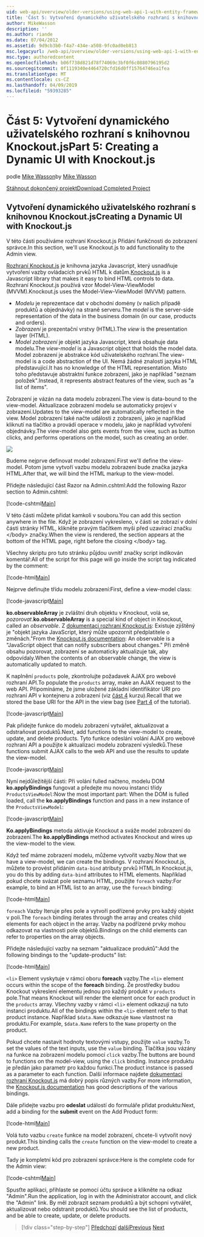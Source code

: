```yaml
---
uid: web-api/overview/older-versions/using-web-api-1-with-entity-framework-5/using-web-api-with-entity-framework-part-5
title: 'Část 5: Vytvoření dynamického uživatelského rozhraní s knihovnou Knockout.js | Dokumentace Microsoftu'
author: MikeWasson
description: ''
ms.author: riande
ms.date: 07/04/2012
ms.assetid: 9d9cb3b0-f4a7-434e-a508-9fc0ad0eb813
msc.legacyurl: /web-api/overview/older-versions/using-web-api-1-with-entity-framework-5/using-web-api-with-entity-framework-part-5
msc.type: authoredcontent
ms.openlocfilehash: b06f738d821d78f74069c3bf0f6c0880796195d2
ms.sourcegitcommit: 0f1119340e4464720cfd16d0ff15764746ea1fea
ms.translationtype: MT
ms.contentlocale: cs-CZ
ms.lasthandoff: 04/09/2019
ms.locfileid: "59393285"
---
```

# <a name="part-5-creating-a-dynamic-ui-with-knockoutjs"></a><span data-ttu-id="8bbe0-102">Část 5: Vytvoření dynamického uživatelského rozhraní s knihovnou Knockout.js</span><span class="sxs-lookup"><span data-stu-id="8bbe0-102">Part 5: Creating a Dynamic UI with Knockout.js</span></span>

<span data-ttu-id="8bbe0-103">podle [Mike Wasson](https://github.com/MikeWasson)</span><span class="sxs-lookup"><span data-stu-id="8bbe0-103">by [Mike Wasson](https://github.com/MikeWasson)</span></span>

[<span data-ttu-id="8bbe0-104">Stáhnout dokončený projekt</span><span class="sxs-lookup"><span data-stu-id="8bbe0-104">Download Completed Project</span></span>](http://code.msdn.microsoft.com/ASP-NET-Web-API-with-afa30545)

## <a name="creating-a-dynamic-ui-with-knockoutjs"></a><span data-ttu-id="8bbe0-105">Vytvoření dynamického uživatelského rozhraní s knihovnou Knockout.js</span><span class="sxs-lookup"><span data-stu-id="8bbe0-105">Creating a Dynamic UI with Knockout.js</span></span>

<span data-ttu-id="8bbe0-106">V této části používáme rozhraní Knockout.js Přidání funkčnosti do zobrazení správce.</span><span class="sxs-lookup"><span data-stu-id="8bbe0-106">In this section, we'll use Knockout.js to add functionality to the Admin view.</span></span>

<span data-ttu-id="8bbe0-107">[Rozhraní Knockout.js](http://knockoutjs.com/) je knihovna jazyka Javascript, který usnadňuje vytvoření vazby ovládacích prvků HTML k datům.</span><span class="sxs-lookup"><span data-stu-id="8bbe0-107">[Knockout.js](http://knockoutjs.com/) is a Javascript library that makes it easy to bind HTML controls to data.</span></span> <span data-ttu-id="8bbe0-108">Rozhraní Knockout.js používá vzor Model-View-ViewModel (MVVM).</span><span class="sxs-lookup"><span data-stu-id="8bbe0-108">Knockout.js uses the Model-View-ViewModel (MVVM) pattern.</span></span>

- <span data-ttu-id="8bbe0-109">*Modelu* je reprezentace dat v obchodní domény (v našich případě produktů a objednávky) na straně serveru.</span><span class="sxs-lookup"><span data-stu-id="8bbe0-109">The *model* is the server-side representation of the data in the business domain (in our case, products and orders).</span></span>
- <span data-ttu-id="8bbe0-110">*Zobrazení* je prezentační vrstvy (HTML).</span><span class="sxs-lookup"><span data-stu-id="8bbe0-110">The *view* is the presentation layer (HTML).</span></span>
- <span data-ttu-id="8bbe0-111">*Model zobrazení* je objekt jazyka Javascript, která obsahuje data modelu.</span><span class="sxs-lookup"><span data-stu-id="8bbe0-111">The *view-model* is a Javascript object that holds the model data.</span></span> <span data-ttu-id="8bbe0-112">Model zobrazení je abstrakce kód uživatelského rozhraní.</span><span class="sxs-lookup"><span data-stu-id="8bbe0-112">The view-model is a code abstraction of the UI.</span></span> <span data-ttu-id="8bbe0-113">Nemá žádné znalosti jazyka HTML představující.</span><span class="sxs-lookup"><span data-stu-id="8bbe0-113">It has no knowledge of the HTML representation.</span></span> <span data-ttu-id="8bbe0-114">Místo toho představuje abstraktní funkce zobrazení, jako je například "seznam položek".</span><span class="sxs-lookup"><span data-stu-id="8bbe0-114">Instead, it represents abstract features of the view, such as "a list of items".</span></span>

<span data-ttu-id="8bbe0-115">Zobrazení je vázán na data modelu zobrazení.</span><span class="sxs-lookup"><span data-stu-id="8bbe0-115">The view is data-bound to the view-model.</span></span> <span data-ttu-id="8bbe0-116">Aktualizace zobrazení modelu se automaticky projeví v zobrazení.</span><span class="sxs-lookup"><span data-stu-id="8bbe0-116">Updates to the view-model are automatically reflected in the view.</span></span> <span data-ttu-id="8bbe0-117">Model zobrazení také načte události z zobrazení, jako je například kliknutí na tlačítko a provádí operace v modelu, jako je například vytvoření objednávky.</span><span class="sxs-lookup"><span data-stu-id="8bbe0-117">The view-model also gets events from the view, such as button clicks, and performs operations on the model, such as creating an order.</span></span>

![](using-web-api-with-entity-framework-part-5/_static/image1.png)

<span data-ttu-id="8bbe0-118">Budeme nejprve definovat model zobrazení.</span><span class="sxs-lookup"><span data-stu-id="8bbe0-118">First we'll define the view-model.</span></span> <span data-ttu-id="8bbe0-119">Potom jsme vytvoří vazbu modelu zobrazení bude značka jazyka HTML.</span><span class="sxs-lookup"><span data-stu-id="8bbe0-119">After that, we will bind the HTML markup to the view-model.</span></span>

<span data-ttu-id="8bbe0-120">Přidejte následující část Razor na Admin.cshtml:</span><span class="sxs-lookup"><span data-stu-id="8bbe0-120">Add the following Razor section to Admin.cshtml:</span></span>

[!code-cshtml[Main](using-web-api-with-entity-framework-part-5/samples/sample1.cshtml)]

<span data-ttu-id="8bbe0-121">V této části můžete přidat kamkoli v souboru.</span><span class="sxs-lookup"><span data-stu-id="8bbe0-121">You can add this section anywhere in the file.</span></span> <span data-ttu-id="8bbe0-122">Když je zobrazení vykresleno, v části se zobrazí v dolní části stránky HTML, klikněte pravým tlačítkem myši před uzavírací značku &lt;/body&gt; značky.</span><span class="sxs-lookup"><span data-stu-id="8bbe0-122">When the view is rendered, the section appears at the bottom of the HTML page, right before the closing &lt;/body&gt; tag.</span></span>

<span data-ttu-id="8bbe0-123">Všechny skriptu pro tuto stránku půjdou uvnitř značky script indikován komentář:</span><span class="sxs-lookup"><span data-stu-id="8bbe0-123">All of the script for this page will go inside the script tag indicated by the comment:</span></span>

[!code-html[Main](using-web-api-with-entity-framework-part-5/samples/sample2.html)]

<span data-ttu-id="8bbe0-124">Nejprve definujte třídu modelu zobrazení:</span><span class="sxs-lookup"><span data-stu-id="8bbe0-124">First, define a view-model class:</span></span>

[!code-javascript[Main](using-web-api-with-entity-framework-part-5/samples/sample3.js)]

<span data-ttu-id="8bbe0-125">**ko.observableArray** je zvláštní druh objektu v Knockout, volá se, *pozorovat*.</span><span class="sxs-lookup"><span data-stu-id="8bbe0-125">**ko.observableArray** is a special kind of object in Knockout, called an *observable*.</span></span> <span data-ttu-id="8bbe0-126">Z [dokumentaci rozhraní Knockout.js](http://knockoutjs.com/documentation/observables.html): Existuje zjištěný je "objekt jazyka JavaScript, který může upozornit předplatitele o změnách."</span><span class="sxs-lookup"><span data-stu-id="8bbe0-126">From the [Knockout.js documentation](http://knockoutjs.com/documentation/observables.html): An observable is a "JavaScript object that can notify subscribers about changes."</span></span> <span data-ttu-id="8bbe0-127">Při změně obsahu pozorovat, zobrazení se automaticky aktualizuje tak, aby odpovídaly.</span><span class="sxs-lookup"><span data-stu-id="8bbe0-127">When the contents of an observable change, the view is automatically updated to match.</span></span>

<span data-ttu-id="8bbe0-128">K naplnění `products` pole, zkontrolujte požadavek AJAX pro webové rozhraní API.</span><span class="sxs-lookup"><span data-stu-id="8bbe0-128">To populate the `products` array, make an AJAX request to the web API.</span></span> <span data-ttu-id="8bbe0-129">Připomínáme, že jsme uložené základní identifikátor URI pro rozhraní API v kontejneru a zobrazení (viz [část 4](using-web-api-with-entity-framework-part-4.md) kurzu).</span><span class="sxs-lookup"><span data-stu-id="8bbe0-129">Recall that we stored the base URI for the API in the view bag (see [Part 4](using-web-api-with-entity-framework-part-4.md) of the tutorial).</span></span>

[!code-javascript[Main](using-web-api-with-entity-framework-part-5/samples/sample4.js?highlight=5)]

<span data-ttu-id="8bbe0-130">Pak přidejte funkce do modelu zobrazení vytvářet, aktualizovat a odstraňovat produktů.</span><span class="sxs-lookup"><span data-stu-id="8bbe0-130">Next, add functions to the view-model to create, update, and delete products.</span></span> <span data-ttu-id="8bbe0-131">Tyto funkce odeslání volání AJAX pro webové rozhraní API a použijte k aktualizaci modelu zobrazení výsledků.</span><span class="sxs-lookup"><span data-stu-id="8bbe0-131">These functions submit AJAX calls to the web API and use the results to update the view-model.</span></span>

[!code-javascript[Main](using-web-api-with-entity-framework-part-5/samples/sample5.js?highlight=7)]

<span data-ttu-id="8bbe0-132">Nyní nejdůležitější části: Při volání fulled načteno, modelu DOM **ko.applyBindings** fungovat a předejte mu novou instanci třídy `ProductsViewModel`:</span><span class="sxs-lookup"><span data-stu-id="8bbe0-132">Now the most important part: When the DOM is fulled loaded, call the **ko.applyBindings** function and pass in a new instance of the `ProductsViewModel`:</span></span>

[!code-javascript[Main](using-web-api-with-entity-framework-part-5/samples/sample6.js)]

<span data-ttu-id="8bbe0-133">**Ko.applyBindings** metoda aktivuje Knockout a sváže model zobrazení do zobrazení.</span><span class="sxs-lookup"><span data-stu-id="8bbe0-133">The **ko.applyBindings** method activates Knockout and wires up the view-model to the view.</span></span>

<span data-ttu-id="8bbe0-134">Když teď máme zobrazení modelu, můžeme vytvořit vazby.</span><span class="sxs-lookup"><span data-stu-id="8bbe0-134">Now that we have a view-model, we can create the bindings.</span></span> <span data-ttu-id="8bbe0-135">V rozhraní Knockout.js, můžete to provést přidáním `data-bind` atributy prvků HTML.</span><span class="sxs-lookup"><span data-stu-id="8bbe0-135">In Knockout.js, you do this by adding `data-bind` attributes to HTML elements.</span></span> <span data-ttu-id="8bbe0-136">Například pokud chcete svázat pole seznamu HTML, použijte `foreach` vazby:</span><span class="sxs-lookup"><span data-stu-id="8bbe0-136">For example, to bind an HTML list to an array, use the `foreach` binding:</span></span>

[!code-html[Main](using-web-api-with-entity-framework-part-5/samples/sample7.html?highlight=1)]

<span data-ttu-id="8bbe0-137">`foreach` Vazby Iteruje přes pole a vytvoří podřízené prvky pro každý objekt v poli.</span><span class="sxs-lookup"><span data-stu-id="8bbe0-137">The `foreach` binding iterates through the array and creates child elements for each object in the array.</span></span> <span data-ttu-id="8bbe0-138">Vazby na podřízené prvky mohou odkazovat na vlastnosti pole objektů.</span><span class="sxs-lookup"><span data-stu-id="8bbe0-138">Bindings on the child elements can refer to properties on the array objects.</span></span>

<span data-ttu-id="8bbe0-139">Přidejte následující vazby na seznam "aktualizace produktů":</span><span class="sxs-lookup"><span data-stu-id="8bbe0-139">Add the following bindings to the "update-products" list:</span></span>

[!code-html[Main](using-web-api-with-entity-framework-part-5/samples/sample8.html)]

<span data-ttu-id="8bbe0-140">`<li>` Element vyskytuje v rámci oboru **foreach** vazby.</span><span class="sxs-lookup"><span data-stu-id="8bbe0-140">The `<li>` element occurs within the scope of the **foreach** binding.</span></span> <span data-ttu-id="8bbe0-141">Že prostředky budou Knockout vykreslení elementu jednou pro každý produkt v `products` pole.</span><span class="sxs-lookup"><span data-stu-id="8bbe0-141">That means Knockout will render the element once for each product in the `products` array.</span></span> <span data-ttu-id="8bbe0-142">Všechny vazby v rámci `<li>` element odkazují na tuto instanci produktu.</span><span class="sxs-lookup"><span data-stu-id="8bbe0-142">All of the bindings within the `<li>` element refer to that product instance.</span></span> <span data-ttu-id="8bbe0-143">Například `$data.Name` odkazuje `Name` vlastnost na produktu.</span><span class="sxs-lookup"><span data-stu-id="8bbe0-143">For example, `$data.Name` refers to the `Name` property on the product.</span></span>

<span data-ttu-id="8bbe0-144">Pokud chcete nastavit hodnoty textovými vstupy, použijte `value` vazby.</span><span class="sxs-lookup"><span data-stu-id="8bbe0-144">To set the values of the text inputs, use the `value` binding.</span></span> <span data-ttu-id="8bbe0-145">Tlačítka jsou vázány na funkce na zobrazení modelu pomocí `click` vazby.</span><span class="sxs-lookup"><span data-stu-id="8bbe0-145">The buttons are bound to functions on the model-view, using the `click` binding.</span></span> <span data-ttu-id="8bbe0-146">Instance produktu je předán jako parametr pro každou funkci.</span><span class="sxs-lookup"><span data-stu-id="8bbe0-146">The product instance is passed as a parameter to each function.</span></span> <span data-ttu-id="8bbe0-147">Další informace najdete [dokumentaci rozhraní Knockout.js](http://knockoutjs.com/documentation/observables.html) má dobrý popis různých vazby.</span><span class="sxs-lookup"><span data-stu-id="8bbe0-147">For more information, the [Knockout.js documentation](http://knockoutjs.com/documentation/observables.html) has good descriptions of the various bindings.</span></span>

<span data-ttu-id="8bbe0-148">Dále přidejte vazbu pro **odeslat** událostí do formuláře přidat produktu:</span><span class="sxs-lookup"><span data-stu-id="8bbe0-148">Next, add a binding for the **submit** event on the Add Product form:</span></span>

[!code-html[Main](using-web-api-with-entity-framework-part-5/samples/sample9.html)]

<span data-ttu-id="8bbe0-149">Volá tuto vazbu `create` funkce na model zobrazení, chcete-li vytvořit nový produkt.</span><span class="sxs-lookup"><span data-stu-id="8bbe0-149">This binding calls the `create` function on the view-model to create a new product.</span></span>

<span data-ttu-id="8bbe0-150">Tady je kompletní kód pro zobrazení správce:</span><span class="sxs-lookup"><span data-stu-id="8bbe0-150">Here is the complete code for the Admin view:</span></span>

[!code-cshtml[Main](using-web-api-with-entity-framework-part-5/samples/sample10.cshtml)]

<span data-ttu-id="8bbe0-151">Spusťte aplikaci, přihlaste se pomocí účtu správce a klikněte na odkaz "Admin".</span><span class="sxs-lookup"><span data-stu-id="8bbe0-151">Run the application, log in with the Administrator account, and click the "Admin" link.</span></span> <span data-ttu-id="8bbe0-152">By měl zobrazit seznam produktů a být schopni vytvářet, aktualizovat nebo odstranit produktů.</span><span class="sxs-lookup"><span data-stu-id="8bbe0-152">You should see the list of products, and be able to create, update, or delete products.</span></span>

> [!div class="step-by-step"]
> <span data-ttu-id="8bbe0-153">[Předchozí](using-web-api-with-entity-framework-part-4.md)
> [další](using-web-api-with-entity-framework-part-6.md)</span><span class="sxs-lookup"><span data-stu-id="8bbe0-153">[Previous](using-web-api-with-entity-framework-part-4.md)
[Next](using-web-api-with-entity-framework-part-6.md)</span></span>

